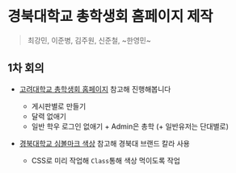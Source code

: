 # 경북대학교 총학생회 홈페이지 제작
> 최강민, 이준병, 김주원, 신준철, ~한영민~

## 1차 회의

* [고려대학교 총학생회 홈페이지](http://koreastudent.kr/) 참고해 진행해봅니다  
    - 게시판별로 만들기
    - 달력 없애기
    - 일반 학우 로그인 없애기 + Admin은 총학 (+ 일반유저는 단대별로)

* [경북대학교 심볼마크 색상](https://www.knu.ac.kr/wbbs/) 참고해 경북대 브랜드 칼라 사용
    - CSS로 미리 작업해 `Class`통해 색상 먹이도록 작업


